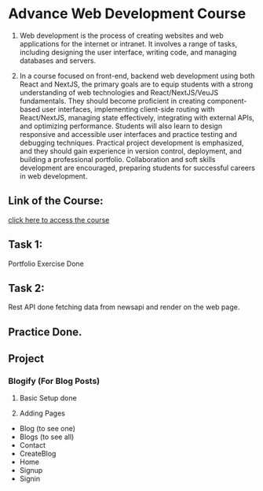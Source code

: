 # Advance Web Development Course

1. Web development is the process of creating websites and web applications for the internet or intranet. It involves a range of tasks, including designing the user interface, writing code, and managing databases and servers.

2. In a course focused on front-end, backend web development using both React
   and NextJS, the primary goals are to equip students with a strong understanding
   of web technologies and React/NextJS/VeuJS fundamentals. They should
   become proficient in creating component-based user interfaces, implementing
   client-side routing with React/NextJS, managing state effectively, integrating
   with external APIs, and optimizing performance. Students will also learn to
   design responsive and accessible user interfaces and practice testing and
   debugging techniques. Practical project development is emphasized, and they
   should gain experience in version control, deployment, and building a
   professional portfolio. Collaboration and soft skills development are
   encouraged, preparing students for successful careers in web development.

## Link of the Course:

[click here to access the course](https://coursecs.wordpress.com/courses/advance-web-development/)

## Task 1:

Portfolio Exercise Done

## Task 2:

Rest API done fetching data from newsapi and render on the web page.

## Practice Done.

## Project

### Blogify (For Blog Posts)

1. Basic Setup done

2. Adding Pages

- Blog (to see one)
- Blogs (to see all)
- Contact
- CreateBlog
- Home
- Signup
- Signin
